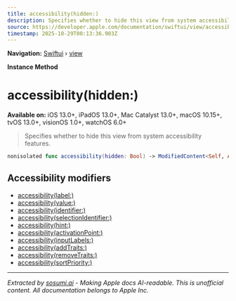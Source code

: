 ```yaml
---
title: accessibility(hidden:)
description: Specifies whether to hide this view from system accessibility features.
source: https://developer.apple.com/documentation/swiftui/view/accessibility(hidden:)
timestamp: 2025-10-29T00:13:36.903Z
---
```


**Navigation:** [Swiftui](/documentation/swiftui) › [view](/documentation/swiftui/view)

**Instance Method**

# accessibility(hidden:)

**Available on:** iOS 13.0+, iPadOS 13.0+, Mac Catalyst 13.0+, macOS 10.15+, tvOS 13.0+, visionOS 1.0+, watchOS 6.0+

> Specifies whether to hide this view from system accessibility features.

```swift
nonisolated func accessibility(hidden: Bool) -> ModifiedContent<Self, AccessibilityAttachmentModifier>
```

## Accessibility modifiers

- [accessibility(label:)](/documentation/swiftui/view/accessibility(label:))
- [accessibility(value:)](/documentation/swiftui/view/accessibility(value:))
- [accessibility(identifier:)](/documentation/swiftui/view/accessibility(identifier:))
- [accessibility(selectionIdentifier:)](/documentation/swiftui/view/accessibility(selectionidentifier:))
- [accessibility(hint:)](/documentation/swiftui/view/accessibility(hint:))
- [accessibility(activationPoint:)](/documentation/swiftui/view/accessibility(activationpoint:))
- [accessibility(inputLabels:)](/documentation/swiftui/view/accessibility(inputlabels:))
- [accessibility(addTraits:)](/documentation/swiftui/view/accessibility(addtraits:))
- [accessibility(removeTraits:)](/documentation/swiftui/view/accessibility(removetraits:))
- [accessibility(sortPriority:)](/documentation/swiftui/view/accessibility(sortpriority:))

---

*Extracted by [sosumi.ai](https://sosumi.ai) - Making Apple docs AI-readable.*
*This is unofficial content. All documentation belongs to Apple Inc.*
